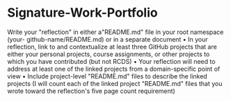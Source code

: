 # Signature-Work-Portfolio
Write your "reflection" in either a"README.md" file in your root namespace (your-
github-name/README.md) or in a separate document
• In your reflection, link to and contextualize at least three GitHub projects that are
either your personal projects, course assignments, or other projects to which you
have contributed (but not RCDS)
• Your reflection will need to address at least one of the linked projects from a
domain-specific point of view
• Include project-level "README.md" files to describe the linked projects (I will count
each of the linked project "README.md" files that you wrote toward the reflection's
five page count requirement)
